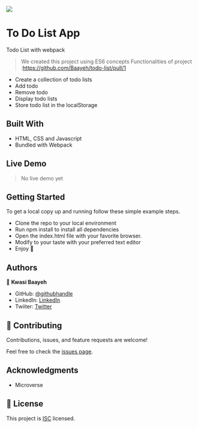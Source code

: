 ![](https://img.shields.io/badge/Microverse-blueviolet)

# To Do List App
 Todo List with webpack

> We created this project using ES6 concepts
> Functionalities of project :https://github.com/Baayeh/todo-list/pull/1
- Create a collection of todo lists
- Add todo
- Remove todo
- Display todo lists
- Store todo list in the localStorage


## Built With

- HTML, CSS and Javascript
- Bundled with Webpack


## Live Demo
> No live demo yet

## Getting Started

To get a local copy up and running follow these simple example steps.

- Clone the repo to your local environment
- Run npm install to install all dependencies
- Open the index.html file with your favorite browser.
- Modify to your taste with your preferred text editor
- Enjoy :hugs:

## Authors

👤 **Kwasi Baayeh**

- GitHub: [@githubhandle](https://github.com/Baayeh)
- LinkedIn: [LinkedIn](https://linkedin.com/in/kabaayeh)
- Twiiter: [Twitter](https://twitter.com/Cest_Baayeh)


## 🤝 Contributing

Contributions, issues, and feature requests are welcome!

Feel free to check the [issues page](../../issues/).

## Acknowledgments

- Microverse

## 📝 License

This project is [ISC](https://en.wikipedia.org/wiki/ISC_license) licensed.
